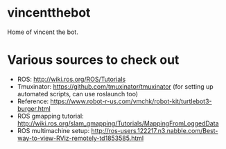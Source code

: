 # vincentthebot

Home of vincent the bot.

# Various sources to check out 

- ROS: http://wiki.ros.org/ROS/Tutorials
- Tmuxinator: https://github.com/tmuxinator/tmuxinator (for setting up automated scripts, can use roslaunch too)
- Reference: https://www.robot-r-us.com/vmchk/robot-kit/turtlebot3-burger.html
- ROS gmapping tutorial: http://wiki.ros.org/slam_gmapping/Tutorials/MappingFromLoggedData
- ROS multimachine setup: http://ros-users.122217.n3.nabble.com/Best-way-to-view-RViz-remotely-td1853585.html
